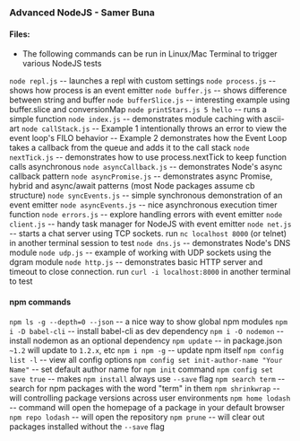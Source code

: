 ### Advanced NodeJS - Samer Buna

#### Files:
 - The following commands can be run in Linux/Mac Terminal to trigger various NodeJS tests

`node repl.js` -- launches a repl with custom settings
`node process.js` -- shows how process is an event emitter
`node buffer.js` -- shows difference between string and buffer
`node bufferSlice.js` -- interesting example using buffer.slice and conversionMap
`node printStars.js 5 hello` -- runs a simple function
`node index.js` -- demonstrates module caching with ascii-art
`node callStack.js` 
  -- Example 1 intentionally throws an error to view the event loop's FILO behavior
  -- Example 2 demonstrates how the Event Loop takes a callback from the queue and adds it to the call stack
`node nextTick.js` -- demonstrates how to use process.nextTick to keep function calls asynchronous
`node asyncCallback.js` -- demonstrates Node's async callback pattern
`node asyncPromise.js` -- demonstrates async Promise, hybrid and async/await patterns (most Node packages assume cb structure)
`node syncEvents.js` -- simple synchronous demonstration of an event emitter
`node asyncEvents.js` -- nice asynchronous execution timer function
`node errors.js` -- explore handling errors with event emitter
`node client.js` -- handy task manager for NodeJS with event emitter
`node net.js` -- starts a chat server using TCP sockets. run `nc localhost 8000` (or telnet) in another terminal session to test
`node dns.js` -- demonstrates Node's DNS module
`node udp.js` -- example of working with UDP sockets using the dgram module
`node http.js` -- demonstrates basic HTTP server and timeout to close connection. run `curl -i localhost:8000` in another terminal to test

#### npm commands
`npm ls -g --depth=0 --json` -- a nice way to show global npm modules
`npm i -D babel-cli` -- install babel-cli as dev dependency
`npm i -O nodemon` -- install nodemon as an optional dependency
`npm update` -- in package.json `~1.2` will update to `1.2.x`, etc
`npm i npm -g` -- update npm itself
`npm config list -l` -- view all config options
`npm config set init-author-name "Your Name"` -- set default author name for `npm init` command
`npm config set save true` -- makes `npm install` always use `--save` flag
`npm search term` -- search for npm packages with the word "term" in them
`npm shrinkwrap` -- will controlling package versions across user environments
`npm home lodash` -- command will open the homepage of a package in your default browser
`npm repo lodash` -- will open the repository
`npm prune` -- will clear out packages installed without the `--save` flag
